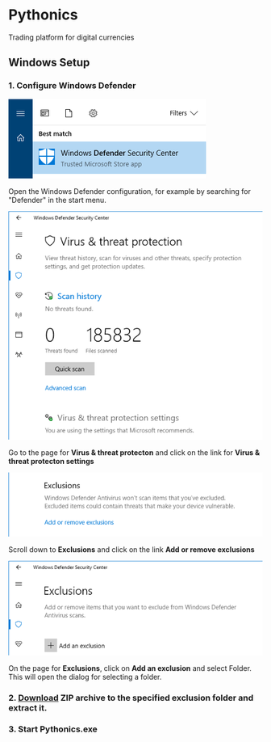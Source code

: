# Pythonics
Trading platform for digital currencies

## Windows Setup

### 1. Configure Windows Defender

![Alt text](defender-01.png?raw=true "Step-1")

Open the Windows Defender configuration, for example by searching for "Defender" in the start menu.


![Alt text](defender-02.png?raw=true "Step-2")

Go to the page for **Virus & threat protecton** and click on the link for **Virus & threat protecton settings**


![Alt text](defender-03.png?raw=true "Step-3")

Scroll down to **Exclusions** and click on the link **Add or remove exclusions**


![Alt text](defender-04.png?raw=true "Step-4")

On the page for **Exclusions**, click on **Add an exclusion** and select Folder. This will open the dialog for selecting a folder.

### 2. [Download](https://github.com/hANSIc99/Pythonics/raw/master/Pythonics_0.1.zip) ZIP archive to the specified exclusion folder and extract it. 

### 3. Start Pythonics.exe

